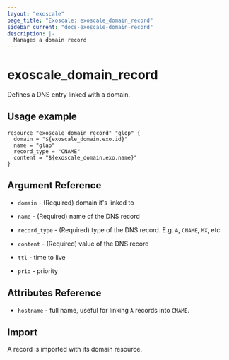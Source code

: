 ```yaml
---
layout: "exoscale"
page_title: "Exoscale: exoscale_domain_record"
sidebar_current: "docs-exoscale-domain-record"
description: |-
  Manages a domain record
---
```


# exoscale_domain_record

Defines a DNS entry linked with a domain.

## Usage example

```hcl
resource "exoscale_domain_record" "glop" {
  domain = "${exoscale_domain.exo.id}"
  name = "glap"
  record_type = "CNAME"
  content = "${exoscale_domain.exo.name}"
}
```

## Argument Reference

- `domain` - (Required) domain it's linked to

- `name` - (Required) name of the DNS record

- `record_type` - (Required) type of the DNS record. E.g. `A`, `CNAME`, `MX`, etc.

- `content` - (Required) value of the DNS record

- `ttl` - time to live

- `prio` - priority

## Attributes Reference

- `hostname` - full name, useful for linking `A` records into `CNAME`.

## Import

A record is imported with its domain resource.
